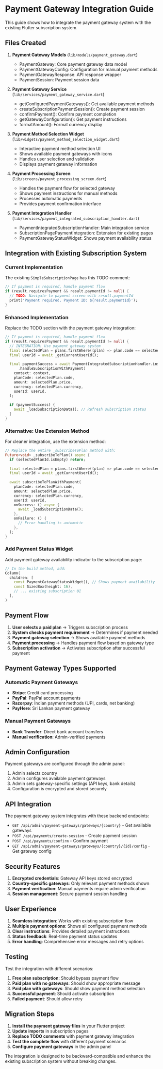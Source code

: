 # Payment Gateway Integration Guide

This guide shows how to integrate the payment gateway system with the existing Flutter subscription system.

## Files Created

1. **Payment Gateway Models** (`lib/models/payment_gateway.dart`)
   - PaymentGateway: Core payment gateway data model
   - PaymentGatewayConfig: Configuration for manual payment methods
   - PaymentGatewayResponse: API response wrapper
   - PaymentSession: Payment session data

2. **Payment Gateway Service** (`lib/services/payment_gateway_service.dart`)
   - getConfiguredPaymentGateways(): Get available payment methods
   - createSubscriptionPaymentSession(): Create payment session
   - confirmPayment(): Confirm payment completion
   - getGatewayConfiguration(): Get payment instructions
   - formatAmount(): Format currency display

3. **Payment Method Selection Widget** (`lib/widgets/payment_method_selection_widget.dart`)
   - Interactive payment method selection UI
   - Shows available payment gateways with icons
   - Handles user selection and validation
   - Displays payment gateway information

4. **Payment Processing Screen** (`lib/screens/payment_processing_screen.dart`)
   - Handles the payment flow for selected gateway
   - Shows payment instructions for manual methods
   - Processes automatic payments
   - Provides payment confirmation interface

5. **Payment Integration Handler** (`lib/services/payment_integrated_subscription_handler.dart`)
   - PaymentIntegratedSubscriptionHandler: Main integration service
   - SubscriptionPagePaymentIntegration: Extension for existing pages
   - PaymentGatewayStatusWidget: Shows payment availability status

## Integration with Existing Subscription System

### Current Implementation

The existing `SimpleSubscriptionPage` has this TODO comment:

```dart
// If payment is required, handle payment flow
if (result.requiresPayment && result.paymentId != null) {
  // TODO: Navigate to payment screen with result.paymentId
  print('Payment required. Payment ID: ${result.paymentId}');
}
```

### Enhanced Implementation

Replace the TODO section with the payment gateway integration:

```dart
// If payment is required, handle payment flow
if (result.requiresPayment && result.paymentId != null) {
  // INTEGRATION: Use payment gateway system
  final selectedPlan = plans.firstWhere((plan) => plan.code == selectedPlanId);
  final userId = await _getCurrentUserId();
  
  final paymentSuccess = await PaymentIntegratedSubscriptionHandler.instance
      .handleSubscriptionWithPayment(
    context: context,
    planCode: selectedPlan.code,
    amount: selectedPlan.price,
    currency: selectedPlan.currency,
    userId: userId,
  );
  
  if (paymentSuccess) {
    await _loadSubscriptionData(); // Refresh subscription status
  }
}
```

### Alternative: Use Extension Method

For cleaner integration, use the extension method:

```dart
// Replace the entire _subscribeToPlan method with:
Future<void> _subscribeToPlan() async {
  if (selectedPlanId.isEmpty) return;
  
  final selectedPlan = plans.firstWhere((plan) => plan.code == selectedPlanId);
  final userId = await _getCurrentUserId();
  
  await subscribeToPlanWithPayment(
    planCode: selectedPlan.code,
    amount: selectedPlan.price,
    currency: selectedPlan.currency,
    userId: userId,
    onSuccess: () async {
      await _loadSubscriptionData();
    },
    onFailure: () {
      // Error handling is automatic
    },
  );
}
```

### Add Payment Status Widget

Add payment gateway availability indicator to the subscription page:

```dart
// In the build method, add:
Column(
  children: [
    const PaymentGatewayStatusWidget(), // Shows payment availability
    const SizedBox(height: 16),
    // ... existing subscription UI
  ],
)
```

## Payment Flow

1. **User selects a paid plan** → Triggers subscription process
2. **System checks payment requirement** → Determines if payment needed
3. **Payment gateway selection** → Shows available payment methods
4. **Payment processing** → Handles payment flow based on gateway type
5. **Subscription activation** → Activates subscription after successful payment

## Payment Gateway Types Supported

### Automatic Payment Gateways
- **Stripe**: Credit card processing
- **PayPal**: PayPal account payments
- **Razorpay**: Indian payment methods (UPI, cards, net banking)
- **PayHere**: Sri Lankan payment gateway

### Manual Payment Gateways
- **Bank Transfer**: Direct bank account transfers
- **Manual verification**: Admin-verified payments

## Admin Configuration

Payment gateways are configured through the admin panel:
1. Admin selects country
2. Admin configures available payment gateways
3. Admin sets gateway-specific settings (API keys, bank details)
4. Configuration is encrypted and stored securely

## API Integration

The payment gateway system integrates with these backend endpoints:

- `GET /api/admin/payment-gateways/gateways/{country}` - Get available gateways
- `POST /api/payments/create-session` - Create payment session
- `POST /api/payments/confirm` - Confirm payment
- `GET /api/admin/payment-gateways/gateways/{country}/{id}/config` - Get gateway config

## Security Features

1. **Encrypted credentials**: Gateway API keys stored encrypted
2. **Country-specific gateways**: Only relevant payment methods shown
3. **Payment verification**: Manual payments require admin verification
4. **Session management**: Secure payment session handling

## User Experience

1. **Seamless integration**: Works with existing subscription flow
2. **Multiple payment options**: Shows all configured payment methods
3. **Clear instructions**: Provides detailed payment instructions
4. **Status feedback**: Real-time payment status updates
5. **Error handling**: Comprehensive error messages and retry options

## Testing

Test the integration with different scenarios:

1. **Free plan subscription**: Should bypass payment flow
2. **Paid plan with no gateways**: Should show appropriate message
3. **Paid plan with gateways**: Should show payment method selection
4. **Successful payment**: Should activate subscription
5. **Failed payment**: Should allow retry

## Migration Steps

1. **Install the payment gateway files** in your Flutter project
2. **Update imports** in subscription pages
3. **Replace TODO comments** with payment gateway integration
4. **Test the complete flow** with different payment scenarios
5. **Configure payment gateways** in the admin panel

The integration is designed to be backward-compatible and enhance the existing subscription system without breaking changes.
